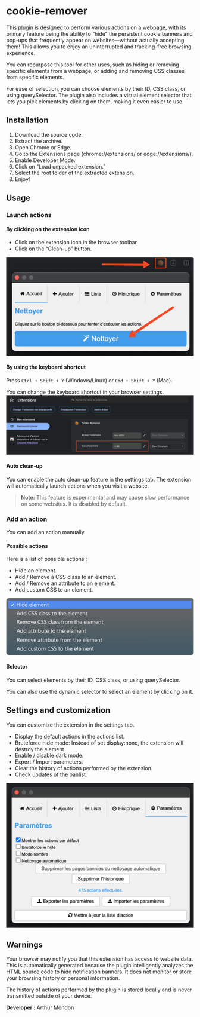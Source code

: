 # cookie-remover

This plugin is designed to perform various actions on a webpage, with its primary feature being the ability to “hide” the persistent cookie banners and pop-ups that frequently appear on websites—without actually accepting them! This allows you to enjoy an uninterrupted and tracking-free browsing experience.

You can repurpose this tool for other uses, such as hiding or removing specific elements from a webpage, or adding and removing CSS classes from specific elements.

For ease of selection, you can choose elements by their ID, CSS class, or using querySelector. The plugin also includes a visual element selector that lets you pick elements by clicking on them, making it even easier to use.

## Installation

1.	Download the source code.
2.	Extract the archive.
3.	Open Chrome or Edge.
4.	Go to the Extensions page (chrome://extensions/ or edge://extensions/).
5.	Enable Developer Mode.
6.	Click on “Load unpacked extension.”
7.	Select the root folder of the extracted extension.
8.	Enjoy!

## Usage

### Launch actions

#### By clicking on the extension icon
- Click on the extension icon in the browser toolbar.
- Click on the “Clean-up” button.

![Launch actions](https://raw.githubusercontent.com/arthur-mdn/cookie-remover/main/illustrations/launch_actions.png)

#### By using the keyboard shortcut
Press `Ctrl + Shift + Y` (Windows/Linux) or `Cmd + Shift + Y` (Mac).

You can change the keyboard shortcut in your browser settings.
![Launch actions via keyboard shortcut](https://raw.githubusercontent.com/arthur-mdn/cookie-remover/main/illustrations/launch_via_shortcut.png)

#### Auto clean-up
You can enable the auto clean-up feature in the settings tab. The extension will automatically launch actions when you visit a website.
> **Note:** This feature is experimental and may cause slow performance on some websites. It is disabled by default.

### Add an action
You can add an action manually.

#### Possible actions
Here is a list of possible actions :

- Hide an element.
- Add / Remove a CSS class to an element.
- Add / Remove an attribute to an element.
- Add custom CSS to an element.

![Available actions](https://raw.githubusercontent.com/arthur-mdn/cookie-remover/main/illustrations/available_actions.png)

#### Selector
You can select elements by their ID, CSS class, or using querySelector.

You can also use the dynamic selector to select an element by clicking on it.

## Settings and customization
You can customize the extension in the settings tab.
- Display the default actions in the actions list.
- Bruteforce hide mode: Instead of set display:none, the extension will destroy the element.
- Enable / disable dark mode.
- Export / Import parameters.
- Clear the history of actions performed by the extension.
- Check updates of the banlist.

![Settings](https://raw.githubusercontent.com/arthur-mdn/cookie-remover/main/illustrations/settings.png)

## Warnings

Your browser may notify you that this extension has access to website data. This is automatically generated because the plugin intelligently analyzes the HTML source code to hide notification banners. It does not monitor or store your browsing history or personal information.

The history of actions performed by the plugin is stored locally and is never transmitted outside of your device.

**Developer :** Arthur Mondon
